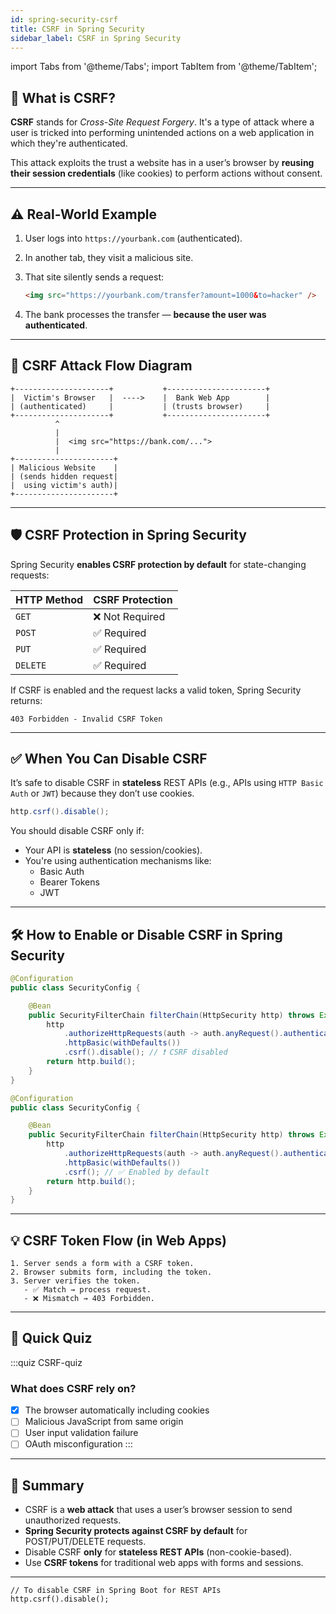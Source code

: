 ```yaml
---
id: spring-security-csrf
title: CSRF in Spring Security
sidebar_label: CSRF in Spring Security
---
```


import Tabs from '@theme/Tabs';
import TabItem from '@theme/TabItem';

## 🧠 What is CSRF?

**CSRF** stands for _Cross-Site Request Forgery_. It's a type of attack where a user is tricked into performing unintended actions on a web application in which they're authenticated.

This attack exploits the trust a website has in a user’s browser by **reusing their session credentials** (like cookies) to perform actions without consent.

---

## ⚠️ Real-World Example

1. User logs into `https://yourbank.com` (authenticated).
2. In another tab, they visit a malicious site.
3. That site silently sends a request:

   ```html
   <img src="https://yourbank.com/transfer?amount=1000&to=hacker" />
   ```

4. The bank processes the transfer — **because the user was authenticated**.

---

## 🧱 CSRF Attack Flow Diagram

```plaintext
+---------------------+           +----------------------+
|  Victim's Browser   |  ---->    |  Bank Web App        |
| (authenticated)     |           | (trusts browser)     |
+---------------------+           +----------------------+
          ^
          |
          |  <img src="https://bank.com/...">
          |
+----------------------+
| Malicious Website    |
| (sends hidden request|
|  using victim's auth)|
+----------------------+
```

---

## 🛡️ CSRF Protection in Spring Security

Spring Security **enables CSRF protection by default** for state-changing requests:

| HTTP Method | CSRF Protection |
|-------------|------------------|
| `GET`       | ❌ Not Required   |
| `POST`      | ✅ Required       |
| `PUT`       | ✅ Required       |
| `DELETE`    | ✅ Required       |

If CSRF is enabled and the request lacks a valid token, Spring Security returns:

```http
403 Forbidden - Invalid CSRF Token
```

---

## ✅ When You Can Disable CSRF

It’s safe to disable CSRF in **stateless** REST APIs (e.g., APIs using `HTTP Basic Auth` or `JWT`) because they don’t use cookies.

```java
http.csrf().disable();
```

You should disable CSRF only if:

- Your API is **stateless** (no session/cookies).
- You're using authentication mechanisms like:
  - Basic Auth
  - Bearer Tokens
  - JWT

---

## 🛠 How to Enable or Disable CSRF in Spring Security

<Tabs>
<TabItem value="disable" label="Disable CSRF (for APIs)">

```java
@Configuration
public class SecurityConfig {

    @Bean
    public SecurityFilterChain filterChain(HttpSecurity http) throws Exception {
        http
            .authorizeHttpRequests(auth -> auth.anyRequest().authenticated())
            .httpBasic(withDefaults())
            .csrf().disable(); // ❗️ CSRF disabled
        return http.build();
    }
}
```

</TabItem>
<TabItem value="enable" label="Enable CSRF (default behavior)">

```java
@Configuration
public class SecurityConfig {

    @Bean
    public SecurityFilterChain filterChain(HttpSecurity http) throws Exception {
        http
            .authorizeHttpRequests(auth -> auth.anyRequest().authenticated())
            .httpBasic(withDefaults())
            .csrf(); // ✅ Enabled by default
        return http.build();
    }
}
```

</TabItem>
</Tabs>

---

## 💡 CSRF Token Flow (in Web Apps)

```plaintext
1. Server sends a form with a CSRF token.
2. Browser submits form, including the token.
3. Server verifies the token.
   - ✅ Match → process request.
   - ❌ Mismatch → 403 Forbidden.
```

---

## 🧪 Quick Quiz

:::quiz CSRF-quiz
### What does CSRF rely on?

- [x] The browser automatically including cookies
- [ ] Malicious JavaScript from same origin
- [ ] User input validation failure
- [ ] OAuth misconfiguration
:::

---

## 📌 Summary

- CSRF is a **web attack** that uses a user’s browser session to send unauthorized requests.
- **Spring Security protects against CSRF by default** for POST/PUT/DELETE requests.
- Disable CSRF **only** for **stateless REST APIs** (non-cookie-based).
- Use **CSRF tokens** for traditional web apps with forms and sessions.

---

```mdx-code-block
// To disable CSRF in Spring Boot for REST APIs
http.csrf().disable();
```